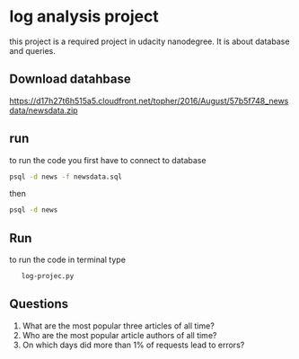 # log analysis project

this project is a required project in udacity nanodegree. It is about database and queries.
## Download datahbase
https://d17h27t6h515a5.cloudfront.net/topher/2016/August/57b5f748_newsdata/newsdata.zip

## run
to run the code you first have to connect to database
```bash
psql -d news -f newsdata.sql
```
then 
```bash
psql -d news 
```
## Run 
to run the code in terminal type 
```bash
   log-projec.py
```
   
## Questions

1. What	are	the	most	popular	three	articles	of	all	time?		
2. Who	are	the	most	popular	article	authors	of	all	time?		
3. On	which	days	did	more	than	1%	of	requests	lead	to	errors?	

